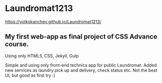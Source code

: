 # Laundromat1213
https://yotkokanchev.github.io/Laundromat1213/

## My first web-app as final project of CSS Advance course.

Using only HTML5, CSS, Jekyll, Gulp

Simple and using only front-end technics app for public Laundromat. Added new services as laundry pick up and delivery, check status etc.
Not the best UI, but good as first try :)
